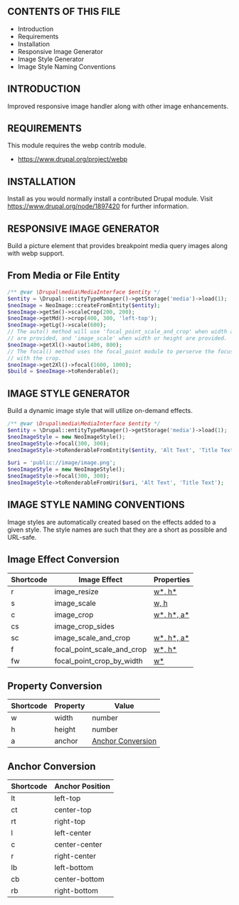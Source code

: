CONTENTS OF THIS FILE
---------------------

 * Introduction
 * Requirements
 * Installation
 * Responsive Image Generator
 * Image Style Generator
 * Image Style Naming Conventions


INTRODUCTION
------------

Improved responsive image handler along with other image enhancements.


REQUIREMENTS
------------

This module requires the webp contrib module.

- https://www.drupal.org/project/webp


INSTALLATION
------------

Install as you would normally install a contributed Drupal module. Visit
https://www.drupal.org/node/1897420 for further information.


RESPONSIVE IMAGE GENERATOR
---------

Build a picture element that provides breakpoint media query images along with
webp support.

## From Media or File Entity

```php
/** @var \Drupal\media\MediaInterface $entity */
$entity = \Drupal::entityTypeManager()->getStorage('media')->load(1);
$neoImage = NeoImage::createFromEntity($entity);
$neoImage->getSm()->scaleCrop(200, 200);
$neoImage->getMd()->crop(400, 300, 'left-top');
$neoImage->getLg()->scale(600);
// The auto() method will use 'focal_point_scale_and_crop' when width and height
// are provided, and 'image_scale' when width or height are provided.
$neoImage->getXl()->auto(1400, 800);
// The focal() method uses the focal_point module to perserve the focused area
// with the crop.
$neoImage->get2Xl()->focal(1600, 1000);
$build = $neoImage->toRenderable();
```

IMAGE STYLE GENERATOR
---------------------

Build a dynamic image style that will utilize on-demand effects.

```php
/** @var \Drupal\media\MediaInterface $entity */
$entity = \Drupal::entityTypeManager()->getStorage('media')->load(1);
$neoImageStyle = new NeoImageStyle();
$neoImageStyle->focal(300, 300);
$neoImageStyle->toRenderableFromEntity($entity, 'Alt Text', 'Title Text');

$uri = 'public://image/image.png';
$neoImageStyle = new NeoImageStyle();
$neoImageStyle->focal(300, 300);
$neoImageStyle->toRenderableFromUri($uri, 'Alt Text', 'Title Text');
```

IMAGE STYLE NAMING CONVENTIONS
------------------------------

Image styles are automatically created based on the effects added to a given
style. The style names are such that they are a short as possible and URL-safe.

## Image Effect Conversion

| Shortcode | Image Effect | Properties |
| -------- | ------- | ------- |
| r | image_resize | [w*, h*](#property-conversion) |
| s | image_scale | [w, h](#property-conversion) |
| c | image_crop | [w*, h*, a*](#property-conversion) |
| cs | image_crop_sides | |
| sc | image_scale_and_crop | [w*, h*, a*](#property-conversion) |
| f | focal_point_scale_and_crop | [w*, h*](#property-conversion) |
| fw | focal_point_crop_by_width | [w*](#property-conversion) |

## Property Conversion

| Shortcode | Property | Value |
| -------- | ------- | ------- |
| w | width | number |
| h | height | number |
| a | anchor | [Anchor Conversion](#anchor-conversion) |

## Anchor Conversion

| Shortcode | Anchor Position |
| -------- | ------- |
| lt | left-top |
| ct | center-top |
| rt | right-top |
| l | left-center |
| c | center-center |
| r | right-center |
| lb | left-bottom |
| cb | center-bottom |
| rb | right-bottom |
